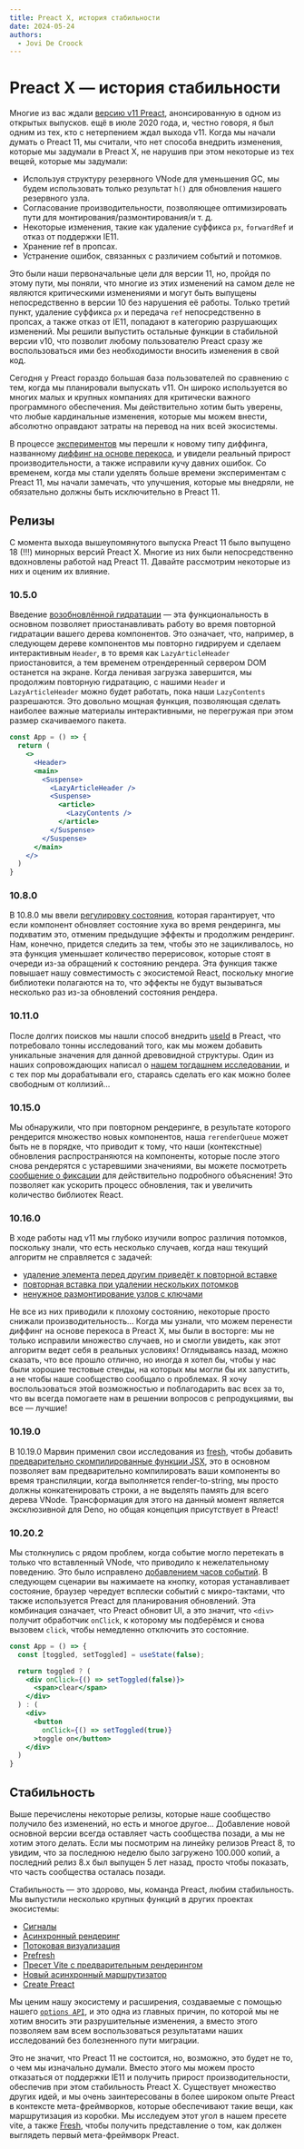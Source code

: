 ```yaml
---
title: Preact X, история стабильности
date: 2024-05-24
authors:
  - Jovi De Croock
---
```


# Preact X — история стабильности

Многие из вас ждали [версию v11 Preact](https://github.com/preactjs/preact/issues/2621), анонсированную в одном из открытых выпусков.
ещё в июле 2020 года, и, честно говоря, я был одним из тех, кто с нетерпением ждал выхода v11.
Когда мы начали думать о Preact 11, мы считали, что нет способа внедрить изменения, которые мы задумали в Preact X, не нарушив при этом некоторые из тех вещей, которые мы задумали:

- Используя структуру резервного VNode для уменьшения GC, мы будем использовать только результат `h()` для обновления нашего резервного узла.
- Согласование производительности, позволяющее оптимизировать пути для монтирования/размонтирования/и т. д.
- Некоторые изменения, такие как удаление суффикса `px`, `forwardRef` и отказ от поддержки IE11.
- Хранение ref в пропсах.
- Устранение ошибок, связанных с различием событий и потомков.

Это были наши первоначальные цели для версии 11, но, пройдя по этому пути, мы поняли, что многие из этих изменений на самом деле не являются критическими изменениями и могут быть выпущены непосредственно в версии 10 без нарушения её работы. Только третий пункт, удаление суффикса `px` и передача `ref` непосредственно в пропсах, а также отказ от IE11, попадают в категорию разрушающих изменений. Мы решили выпустить остальные функции в стабильной версии v10, что позволит любому пользователю Preact сразу же воспользоваться ими без необходимости вносить изменения в свой код.

Сегодня у Preact гораздо большая база пользователей по сравнению с тем, когда мы планировали выпускать v11. Он широко используется во многих малых и крупных компаниях для критически важного программного обеспечения. Мы действительно хотим быть уверены, что любые кардинальные изменения, которые мы можем внести, абсолютно оправдают затраты на перевод на них всей экосистемы.

В процессе [экспериментов](https://github.com/preactjs/preact/tree/v11) мы перешли к новому типу диффинга, названному [диффинг на основе перекоса](https://github.com/preactjs/preact/pull/3388), и увидели реальный прирост производительности, а также исправили кучу давних ошибок. Со временем, когда мы стали уделять больше времени экспериментам с Preact 11, мы начали замечать, что улучшения, которые мы внедряли, не обязательно должны быть исключительно в Preact 11.

## Релизы

С момента выхода вышеупомянутого выпуска Preact 11 было выпущено 18 (!!!) минорных версий Preact X.
Многие из них были непосредственно вдохновлены работой над Preact 11. Давайте рассмотрим некоторые из них и оценим их влияние.

### 10.5.0

Введение [возобновлённой гидратации](https://github.com/preactjs/preact/pull/2754) — эта функциональность в основном позволяет приостанавливать работу во время повторной гидратации вашего дерева компонентов. Это означает, что, например, в следующем дереве компонентов мы повторно гидрируем и сделаем интерактивным `Header`, в то время как `LazyArticleHeader` приостановится, а тем временем отрендеренный сервером DOM останется на экране. Когда ленивая загрузка завершится, мы продолжим повторную гидратацию, с нашими `Header` и `LazyArticleHeader` можно будет работать, пока наши `LazyContents` разрешаются. Это довольно мощная функция, позволяющая сделать наиболее важные материалы интерактивными, не перегружая при этом размер скачиваемого пакета.

```jsx
const App = () => {
  return (
    <>
      <Header>
      <main>
        <Suspense>
          <LazyArticleHeader />
          <Suspense>
            <article>
              <LazyContents />
            </article>
          </Suspense>
        </Suspense>
      </main>
    </>
  )
}
```

### 10.8.0

В 10.8.0 мы ввели [регулировку состояния](https://github.com/preactjs/preact/pull/3553), которая гарантирует, что если компонент обновляет состояние хука во время рендеринга, мы подхватим это, отменим предыдущие эффекты и продолжим рендеринг. Нам, конечно, придется следить за тем, чтобы это не зацикливалось, но эта функция уменьшает количество перерисовок, которые стоят в очереди из-за обращений к состоянию рендера. Эта функция также повышает нашу совместимость с экосистемой React, поскольку многие библиотеки полагаются на то, что эффекты не будут вызываться несколько раз из-за обновлений состояния рендера.

### 10.11.0

После долгих поисков мы нашли способ внедрить [useId](https://github.com/preactjs/preact/pull/3583) в Preact, что потребовало тонны исследований того, как мы можем добавить уникальные значения для данной древовидной структуры. Один из наших сопровождающих написал о [нашем тогдашнем исследовании](https://www.jovidecroock.com/blog/preact-use-id), и с тех пор мы дорабатывали его, стараясь сделать его как можно более свободным от коллизий...

### 10.15.0

Мы обнаружили, что при повторном рендеринге, в результате которого рендерится множество новых компонентов, наша `rerenderQueue` может быть не в порядке, что приводит к тому, что наши (контекстные) обновления распространяются на компоненты, которые после этого снова рендерятся с устаревшими значениями, вы можете посмотреть [сообщение о фиксации](https://github.com/preactjs/preact/commit/672782adbf9ccefa7a4d7c175f0adf8580f73c92) для действительно подробного объяснения! Это позволяет как ускорить процесс обновления, так и увеличить количество библиотек React.

### 10.16.0

В ходе работы над v11 мы глубоко изучили вопрос различия потомков, поскольку знали, что есть несколько случаев, когда наш текущий алгоритм не справляется с задачей:

- [удаление элемента перед другим приведёт к повторной вставке](https://github.com/preactjs/preact/issues/3973)
- [повторная вставка при удалении нескольких потомков](https://github.com/preactjs/preact/issues/2622)
- [ненужное размонтирование узлов с ключами](https://github.com/preactjs/preact/issues/2783)

Не все из них приводили к плохому состоянию, некоторые просто снижали производительность... Когда мы узнали, что можем перенести диффинг на основе перекоса в Preact X, мы были в восторге: мы не только исправили множество случаев, но и смогли увидеть, как этот алгоритм ведет себя в реальных условиях! Оглядываясь назад, можно сказать, что все прошло отлично, но иногда я хотел бы, чтобы у нас были хорошие тестовые стенды, на которых мы могли бы их запустить, а не чтобы наше сообщество сообщало о проблемах. Я хочу воспользоваться этой возможностью и поблагодарить вас всех за то, что вы всегда помогаете нам в решении вопросов с репродукциями, вы все — лучшие!

### 10.19.0

В 10.19.0 Марвин применил свои исследования из [fresh](https://fresh.deno.dev/), чтобы добавить [предварительно скомпилированные функции JSX](https://github.com/preactjs/preact/pull/4177), это в основном позволяет вам предварительно компилировать ваши компоненты во время транспиляции, когда выполняется render-to-string, мы просто должны конкатенировать строки, а не выделять память для всего дерева VNode. Трансформация для этого на данный момент является эксклюзивной для Deno, но общая концепция присутствует в Preact!

### 10.20.2

Мы столкнулись с рядом проблем, когда событие могло перетекать в только что вставленный VNode, что приводило к нежелательному поведению. Это было исправлено [добавлением часов событий](https://github.com/preactjs/preact/pull/4322). В следующем сценарии вы нажимаете на кнопку, которая устанавливает состояние, браузер чередует всплески событий с микро-тактами, что также используется Preact для планирования обновлений. Эта комбинация означает, что Preact обновит UI, а это значит, что `<div>` получит обработчик `onClick`, к которому мы подберёмся и снова вызовем `click`, чтобы немедленно отключить это состояние.

```jsx
const App = () => {
  const [toggled, setToggled] = useState(false);

  return toggled ? (
    <div onClick={() => setToggled(false)}>
      <span>clear</span>
    </div>
  ) : (
    <div>
      <button
        onClick={() => setToggled(true)}
      >toggle on</button>
    </div>
  )
}
```

## Стабильность

Выше перечислены некоторые релизы, которые наше сообщество получило без изменений, но есть и многое другое... Добавление новой основной версии всегда оставляет часть сообщества позади, а мы не хотим этого делать. Если мы посмотрим на линейку релизов Preact 8, то увидим, что за последнюю неделю было загружено 100.000 копий, а последний релиз 8.x был выпущен 5 лет назад, просто чтобы показать, что часть сообщества осталась позади.

Стабильность — это здорово, мы, команда Preact, любим стабильность. Мы выпустили несколько крупных функций в других проектах экосистемы:

- [Сигналы](https://github.com/preactjs/signals)
- [Асинхронный рендеринг](https://github.com/preactjs/preact-render-to-string/pull/333)
- [Потоковая визуализация](https://github.com/preactjs/preact-render-to-string/pull/354)
- [Prefresh](https://github.com/preactjs/prefresh)
- [Пресет Vite с предварительным рендерингом](https://github.com/preactjs/preset-vite#prerendering-configuration)
- [Новый асинхронный маршрутизатор](https://github.com/preactjs/preact-iso)
- [Create Preact](https://github.com/preactjs/create-preact)

Мы ценим нашу экосистему и расширения, создаваемые с помощью нашего [`options API`](https://marvinh.dev/blog/preact-options/), и это одна из главных причин, по которой мы не хотим вносить эти разрушительные изменения, а вместо этого позволяем вам всем воспользоваться результатами наших исследований без болезненного пути миграции.

Это не значит, что Preact 11 не состоится, но, возможно, это будет не то, о чем мы изначально думали. Вместо этого мы можем просто отказаться от поддержки IE11 и получить прирост производительности, обеспечив при этом стабильность Preact X. Существует множество других идей, и мы очень заинтересованы в более широком опыте Preact в контексте мета-фреймворков, которые обеспечивают такие вещи, как маршрутизация из коробки. Мы исследуем этот угол в нашем пресете vite, а также [Fresh](https://fresh.deno.dev/), чтобы получить представление о том, как должен выглядеть первый мета-фреймворк Preact.
